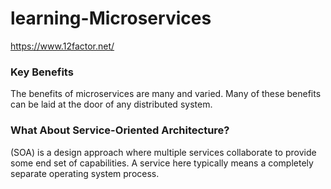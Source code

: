 # learning-Microservices
https://www.12factor.net/

### Key Benefits
The benefits of microservices are many and varied. Many of these benefits can be laid at
the door of any distributed system. 

### What About Service-Oriented Architecture?
(SOA) is a design approach where multiple services
collaborate to provide some end set of capabilities. A service here typically means a
completely separate operating system process.
